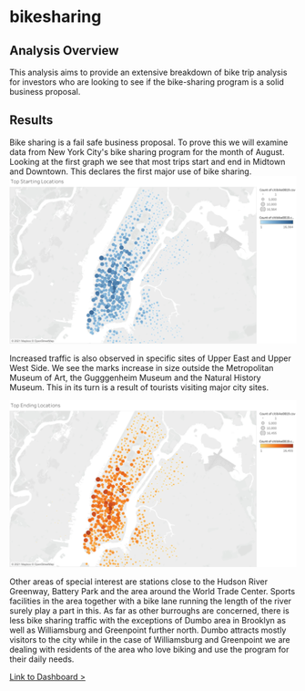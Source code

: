 # bikesharing

## Analysis Overview
This analysis aims to provide an extensive breakdown of bike trip analysis for investors who are looking to see if the bike-sharing program is a solid business proposal. 

## Results
Bike sharing is a fail safe business proposal. To prove this we will examine data from New York City's bike sharing program for the month of August. Looking at the first graph we see that most trips start and end in Midtown and Downtown. This declares the first major use of bike sharing. 
![](images/TopStarting_Locations.png)

Increased traffic is also observed in specific sites of Upper East and Upper West Side. We see the marks increase in size outside the Metropolitan Museum of Art, the Gugggenheim Museum and the Natural History Museum. This in its turn is a result of tourists visiting major city sites. 

![](images/TopEnding_Locations.png)

Other areas of special interest are stations close to the Hudson River Greenway, Battery Park and the area around the World Trade Center. Sports facilities in the area together with a bike lane running the length of the river surely play a part in this. As far as other burroughs are concerned, there is less bike sharing traffic with the exceptions of Dumbo area in Brooklyn as well as Williamsburg and Greenpoint further north. Dumbo attracts mostly visitors to the city while in the case of Williamsburg and Greenpoint we are dealing with residents of the area who love biking and use the program for their daily needs. 

[Link to Dashboard >](https://public.tableau.com/views/citibike2_16317409939030/BikeSharing?:language=en-US&publish=yes&:display_count=n&:origin=viz_share_link)
